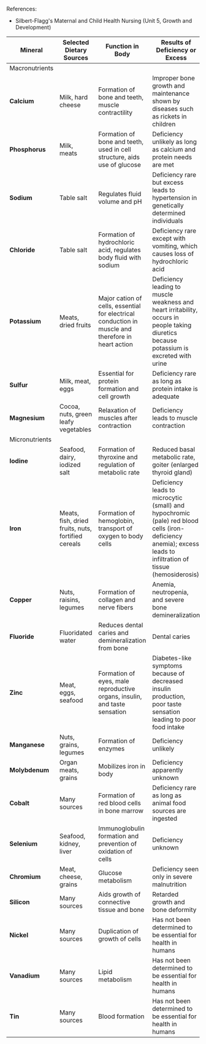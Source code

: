 References:
- Silbert-Flagg's Maternal and Child Health Nursing (Unit 5, Growth and Development)

| Mineral        | Selected Dietary Sources                           | Function in Body                                                                                   | Results of Deficiency or Excess                                                                                                                                |
| -------------- | -------------------------------------------------- | -------------------------------------------------------------------------------------------------- | -------------------------------------------------------------------------------------------------------------------------------------------------------------- |
| Macronutrients |                                                    |                                                                                                    |                                                                                                                                                                |
| **Calcium**    | Milk, hard cheese                                  | Formation of bone and teeth, muscle contractility                                                  | Improper bone growth and maintenance shown by diseases such as rickets in children                                                                             |
| **Phosphorus** | Milk, meats                                        | Formation of bone and teeth, used in cell structure, aids use of glucose                           | Deficiency unlikely as long as calcium and protein needs are met                                                                                               |
| **Sodium**     | Table salt                                         | Regulates fluid volume and pH                                                                      | Deficiency rare but excess leads to hypertension in genetically determined individuals                                                                         |
| **Chloride**   | Table salt                                         | Formation of hydrochloric acid, regulates body fluid with sodium                                   | Deficiency rare except with vomiting, which causes loss of hydrochloric acid                                                                                   |
| **Potassium**  | Meats, dried fruits                                | Major cation of cells, essential for electrical conduction in muscle and therefore in heart action | Deficiency leading to muscle weakness and heart irritability, occurs in people taking diuretics because potassium is excreted with urine                       |
| **Sulfur**     | Milk, meat, eggs                                   | Essential for protein formation and cell growth                                                    | Deficiency rare as long as protein intake is adequate                                                                                                          |
| **Magnesium**  | Cocoa, nuts, green leafy vegetables                | Relaxation of muscles after contraction                                                            | Deficiency leads to muscle contraction                                                                                                                         |
| Micronutrients |                                                    |                                                                                                    |                                                                                                                                                                |
| **Iodine**     | Seafood, dairy, iodized salt                       | Formation of thyroxine and regulation of metabolic rate                                            | Reduced basal metabolic rate, goiter (enlarged thyroid gland)                                                                                                  |
| **Iron**       | Meats, fish, dried fruits, nuts, fortified cereals | Formation of hemoglobin, transport of oxygen to body cells                                         | Deficiency leads to microcytic (small) and hypochromic (pale) red blood cells (iron-deficiency anemia); excess leads to infiltration of tissue (hemosiderosis) |
| **Copper**     | Nuts, raisins, legumes                             | Formation of collagen and nerve fibers                                                             | Anemia, neutropenia, and severe bone demineralization                                                                                                          |
| **Fluoride**   | Fluoridated water                                  | Reduces dental caries and demineralization from bone                                               | Dental caries                                                                                                                                                  |
| **Zinc**       | Meat, eggs, seafood                                | Formation of eyes, male reproductive organs, insulin, and taste sensation                          | Diabetes-like symptoms because of decreased insulin production, poor taste sensation leading to poor food intake                                               |
| **Manganese**  | Nuts, grains, legumes                              | Formation of enzymes                                                                               | Deficiency unlikely                                                                                                                                            |
| **Molybdenum** | Organ meats, grains                                | Mobilizes iron in body                                                                             | Deficiency apparently unknown                                                                                                                                  |
| **Cobalt**     | Many sources                                       | Formation of red blood cells in bone marrow                                                        | Deficiency rare as long as animal food sources are ingested                                                                                                    |
| **Selenium**   | Seafood, kidney, liver                             | Immunoglobulin formation and prevention of oxidation of cells                                      | Deficiency unknown                                                                                                                                             |
| **Chromium**   | Meat, cheese, grains                               | Glucose metabolism                                                                                 | Deficiency seen only in severe malnutrition                                                                                                                    |
| **Silicon**    | Many sources                                       | Aids growth of connective tissue and bone                                                          | Retarded growth and bone deformity                                                                                                                             |
| **Nickel**     | Many sources                                       | Duplication of growth of cells                                                                     | Has not been determined to be essential for health in humans                                                                                                   |
| **Vanadium**   | Many sources                                       | Lipid metabolism                                                                                   | Has not been determined to be essential for health in humans                                                                                                   |
| **Tin**        | Many sources                                       | Blood formation                                                                                    | Has not been determined to be essential for health in humans                                                                                                   |
